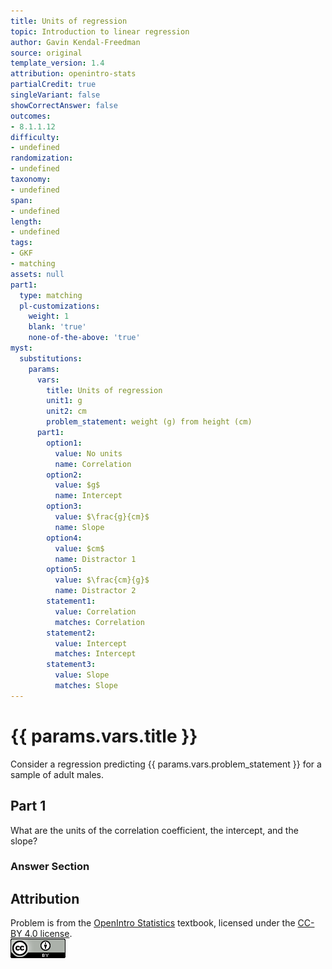 ```yaml
---
title: Units of regression
topic: Introduction to linear regression
author: Gavin Kendal-Freedman
source: original
template_version: 1.4
attribution: openintro-stats
partialCredit: true
singleVariant: false
showCorrectAnswer: false
outcomes:
- 8.1.1.12
difficulty:
- undefined
randomization:
- undefined
taxonomy:
- undefined
span:
- undefined
length:
- undefined
tags:
- GKF
- matching
assets: null
part1:
  type: matching
  pl-customizations:
    weight: 1
    blank: 'true'
    none-of-the-above: 'true'
myst:
  substitutions:
    params:
      vars:
        title: Units of regression
        unit1: g
        unit2: cm
        problem_statement: weight (g) from height (cm)
      part1:
        option1:
          value: No units
          name: Correlation
        option2:
          value: $g$
          name: Intercept
        option3:
          value: $\frac{g}{cm}$
          name: Slope
        option4:
          value: $cm$
          name: Distractor 1
        option5:
          value: $\frac{cm}{g}$
          name: Distractor 2
        statement1:
          value: Correlation
          matches: Correlation
        statement2:
          value: Intercept
          matches: Intercept
        statement3:
          value: Slope
          matches: Slope
---
```

# {{ params.vars.title }}
Consider a regression predicting {{ params.vars.problem_statement }} for a sample of adult males.

## Part 1

What are the units of the correlation coefficient, the intercept, and the slope?

### Answer Section

## Attribution

Problem is from the [OpenIntro Statistics](https://openintro.org/book/os/) textbook, licensed under the [CC-BY 4.0 license](https://creativecommons.org/licenses/by/4.0/).<br>![Image representing the Creative Commons 4.0 BY license.](https://raw.githubusercontent.com/firasm/bits/master/by.png)